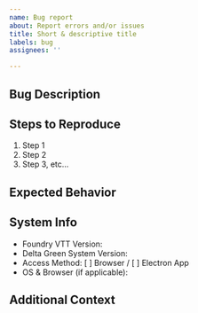 ```yaml
---
name: Bug report
about: Report errors and/or issues
title: Short & descriptive title
labels: bug
assignees: ''

---
```


## Bug Description

<!-- A clear and concise description of the problem, include screenshots or recordings of the issue. In addition, open the console (F12 on most machines) and take a screenshot of any errors you might see after reproducing the issue. -->

## Steps to Reproduce

1. Step 1
2. Step 2
3. Step 3, etc...

## Expected Behavior

<!-- Describe what you expected to happen. -->

## System Info

- Foundry VTT Version:
- Delta Green System Version:
- Access Method: [ ] Browser / [ ] Electron App
- OS & Browser (if applicable):

## Additional Context

<!-- Optional: Add additional screenshots, logs, or other context here. -->

